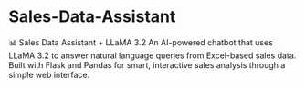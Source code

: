 # Sales-Data-Assistant
📊 Sales Data Assistant + LLaMA 3.2 An AI-powered chatbot that uses LLaMA 3.2 to answer natural language queries from Excel-based sales data. Built with Flask and Pandas for smart, interactive sales analysis through a simple web interface.
